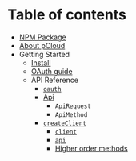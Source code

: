 # Table of contents

- [NPM Package](https://www.npmjs.com/package/pcloud-sdk-js)
- [About pCloud](aboutpcloud.md)
- Getting Started
    - [Install](install.md)
    - [OAuth guide](oauth.md)
  - API Reference
    - [`oauth`](api-oauth.md)
    - [Api](api.md)
        - `ApiRequest`
        - `ApiMethod`
    - [`createClient`](createclient.md)
        - [`client`](createClient.md#client)
        - [`api`](createClient.md#api)
        - [Higher order methods](createClient.md#higherordermethods)
